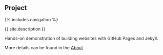 ## Project
{% includes.navigation %}

{{ site.description }}

Hands-on demonstration of building websites with GitHub Pages and Jekyll.

More details can be found in the [About](about)
